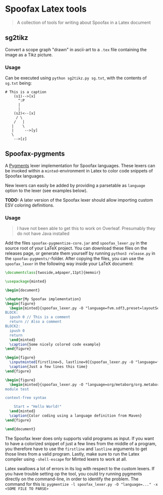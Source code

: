 # Spoofax Latex tools
> A collection of tools for writing about Spoofax in a Latex document


## sg2tikz
Convert a scope graph "drawn" in ascii-art to a `.tex` file containing the image as a Tikz picture.

### Usage
Can be executed using `python sg2tikz.py sg.txt`, with the contents of `sg.txt` being:

```
# This is a caption
    (s1)-->[x]
      ^:P
      |
      |
    (s2)<--[x]
     / \
    /   |
   |    \
   |     -->[y]
   \
    -->[z]
```


## Spoofax-pygments
A [Pygments](http://pygments.org/) lexer implementation for Spoofax languages.
These lexers can be invoked within a `minted`-environment in Latex to color code snippets of Spoofax languages.

New lexers can easily be added by providing a parsetable as `language` option to the lexer (see examples below).

**TODO:** A later version of the Spoofax lexer should allow importing custom ESV coloring definitions.

### Usage
> I have not been able to get this to work on Overleaf. Presumably they do not have Java installed

Add the files `spoofax-pygmentize-core.jar` and `spoofax_lexer.py` in the source root of your LaTeX project.
You can download these files on the releases page, or generate them yourself by running `python3 release.py` in the `spoofax-pygments/`-folder.
After copying the files, you can use the `spoofax_lexer` in the following way inside your LaTeX document:
```latex
\documentclass[twoside,a4paper,11pt]{memoir}

\usepackage{minted}

\begin{document}

\chapter{My Spoofax implementation}
\begin{figure}
  \begin{minted}{spoofax_lexer.py -O "language=fvm.sdf3,preset=layoutSensitive" -x}
BLOCK:
  ipush 0 // This is a comment
  return // Also a comment
BLOCK2:
  ipush 0
  return
  \end{minted}
  \caption{Some nicely colored code example}
\end{figure}

\begin{figure}
  \inputminted[firstline=5, lastline=9]{spoofax_lexer.py -O "language=fvm.sdf3,preset=layoutSensitive" -x}{test.stc}
  \caption{Just a few lines this time}
\end{figure}

\begin{figure}
  \begin{minted}{spoofax_lexer.py -O "language=org/metaborg/org.metaborg.meta.lang.template" -x}
module test

context-free syntax

    Start = "Hello World!"
  \end{minted}
  \caption{Color coding using a language definition from Maven}
\end{figure}

\end{document}
```

The Spoofax lexer does only supports valid programs as input. If you want to have a colorized snippet of just a few lines from the middle of a program, you therefore have to use the `firstline` and `lastline` arguments to get those lines from a valid program.
Lastly, make sure to run the Latex compiler using `-shell-escape` for Minted lexers to work at all.

Latex swallows a lot of errors in its log with respect to the custom lexers. If you have trouble setting op the tool, you could try running pygments directly on the command-line, in order to identify the problem. The command for this is: `pygmentize -l spoofax_lexer.py -O "language=..." -x <SOME FILE TO PARSE>`

